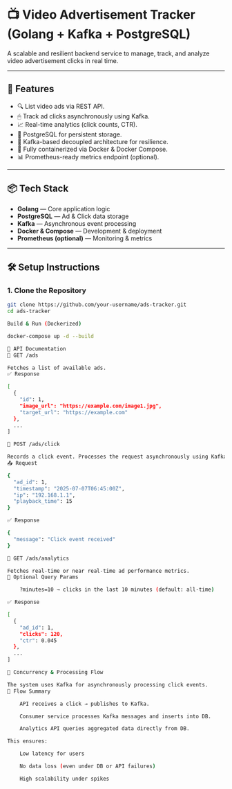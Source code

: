 # 📺 Video Advertisement Tracker (Golang + Kafka + PostgreSQL)

A scalable and resilient backend service to manage, track, and analyze video advertisement clicks in real time.

---

## 🚀 Features

- 🔍 List video ads via REST API.
- 🖱 Track ad clicks asynchronously using Kafka.
- 📈 Real-time analytics (click counts, CTR).
- 🧱 PostgreSQL for persistent storage.
- 🔁 Kafka-based decoupled architecture for resilience.
- 🐳 Fully containerized via Docker & Docker Compose.
- 📊 Prometheus-ready metrics endpoint (optional).

---

## 📦 Tech Stack

- **Golang** — Core application logic
- **PostgreSQL** — Ad & Click data storage
- **Kafka** — Asynchronous event processing
- **Docker & Compose** — Development & deployment
- **Prometheus (optional)** — Monitoring & metrics

---

## 🛠️ Setup Instructions

### 1. Clone the Repository

```bash
git clone https://github.com/your-username/ads-tracker.git
cd ads-tracker

Build & Run (Dockerized)

docker-compose up -d --build

📖 API Documentation
🔹 GET /ads

Fetches a list of available ads.
✅ Response

[
  {
    "id": 1,
    "image_url": "https://example.com/image1.jpg",
    "target_url": "https://example.com"
  },
  ...
]

🔹 POST /ads/click

Records a click event. Processes the request asynchronously using Kafka.
📤 Request

{
  "ad_id": 1,
  "timestamp": "2025-07-07T06:45:00Z",
  "ip": "192.168.1.1",
  "playback_time": 15
}

✅ Response

{
  "message": "Click event received"
}

🔹 GET /ads/analytics

Fetches real-time or near real-time ad performance metrics.
🔸 Optional Query Params

    ?minutes=10 → clicks in the last 10 minutes (default: all-time)

✅ Response

[
  {
    "ad_id": 1,
    "clicks": 120,
    "ctr": 0.045
  },
  ...
]

🧠 Concurrency & Processing Flow

The system uses Kafka for asynchronously processing click events.
🔁 Flow Summary

    API receives a click → publishes to Kafka.

    Consumer service processes Kafka messages and inserts into DB.

    Analytics API queries aggregated data directly from DB.

This ensures:

    Low latency for users

    No data loss (even under DB or API failures)

    High scalability under spikes